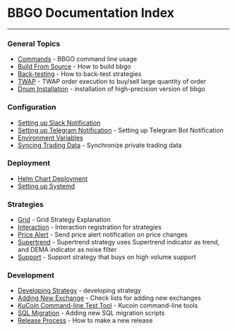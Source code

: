 # BBGO Documentation Index
--------------------------

### General Topics
* [Commands](commands/bbgo.md) - BBGO command line usage
* [Build From Source](build-from-source.md) - How to build bbgo
* [Back-testing](topics/back-testing.md) - How to back-test strategies
* [TWAP](topics/twap.md) - TWAP order execution to buy/sell large quantity of order
* [Dnum Installation](topics/dnum-binary.md) - installation of high-precision version of bbgo

### Configuration
* [Setting up Slack Notification](configuration/slack.md)
* [Setting up Telegram Notification](configuration/telegram.md) - Setting up Telegram Bot Notification
* [Environment Variables](configuration/envvars.md)
* [Syncing Trading Data](configuration/sync.md) - Synchronize private trading data

### Deployment
* [Helm Chart Deployment](deployment/helm-chart.md)
* [Setting up Systemd](deployment/systemd.md)

### Strategies
* [Grid](strategy/grid.md) - Grid Strategy Explanation
* [Interaction](strategy/interaction.md) - Interaction registration for strategies
* [Price Alert](strategy/pricealert.md) - Send price alert notification on price changes
* [Supertrend](strategy/supertrend.md) - Supertrend strategy uses Supertrend indicator as trend, and DEMA indicator as noise filter
* [Support](strategy/support.md) - Support strategy that buys on high volume support

### Development
* [Developing Strategy](topics/developing-strategy.md) - developing strategy
* [Adding New Exchange](development/adding-new-exchange.md) - Check lists for adding new exchanges
* [KuCoin Command-line Test Tool](development/kucoin-cli.md) - Kucoin command-line tools
* [SQL Migration](development/migration.md) - Adding new SQL migration scripts
* [Release Process](development/release-process.md) - How to make a new release
